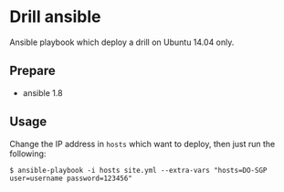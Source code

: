 Drill ansible
=============

Ansible playbook which deploy a drill on Ubuntu 14.04 only.

## Prepare
+ ansible 1.8

## Usage

Change the IP address in `hosts` which want to deploy, then just run the following:

	$ ansible-playbook -i hosts site.yml --extra-vars "hosts=DO-SGP user=username password=123456"
